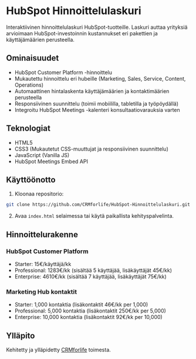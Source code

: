 # HubSpot Hinnoittelulaskuri

Interaktiivinen hinnoittelulaskuri HubSpot-tuotteille. Laskuri auttaa yrityksiä arvioimaan HubSpot-investoinnin kustannukset eri pakettien ja käyttäjämäärien perusteella.

## Ominaisuudet

- HubSpot Customer Platform -hinnoittelu
- Mukautettu hinnoittelu eri hubeille (Marketing, Sales, Service, Content, Operations)
- Automaattinen hintalaskenta käyttäjämäärien ja kontaktimäärien perusteella
- Responsiivinen suunnittelu (toimii mobiililla, tabletilla ja työpöydällä)
- Integroitu HubSpot Meetings -kalenteri konsultaatiovarauksia varten

## Teknologiat

- HTML5
- CSS3 (Mukautetut CSS-muuttujat ja responsiivinen suunnittelu)
- JavaScript (Vanilla JS)
- HubSpot Meetings Embed API

## Käyttöönotto

1. Kloonaa repositorio:
```bash
git clone https://github.com/CRMforlife/HubSpot-Hinnoittelulaskuri.git
```

2. Avaa `index.html` selaimessa tai käytä paikallista kehityspalvelinta.

## Hinnoittelurakenne

### HubSpot Customer Platform
- Starter: 15€/käyttäjä/kk
- Professional: 1283€/kk (sisältää 5 käyttäjää, lisäkäyttäjät 45€/kk)
- Enterprise: 4610€/kk (sisältää 7 käyttäjää, lisäkäyttäjät 75€/kk)

### Marketing Hub kontaktit
- Starter: 1,000 kontaktia (lisäkontaktit 46€/kk per 1,000)
- Professional: 5,000 kontaktia (lisäkontaktit 250€/kk per 5,000)
- Enterprise: 10,000 kontaktia (lisäkontaktit 92€/kk per 10,000)

## Ylläpito

Kehitetty ja ylläpidetty [CRMforlife](https://github.com/CRMforlife) toimesta. 